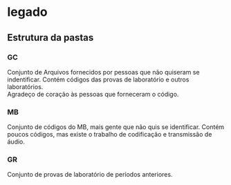 # legado

## Estrutura da pastas

### GC

Conjunto de Arquivos fornecidos por pessoas que não quiseram se indentificar. Contém códigos das provas de laboratório e outros laboratórios.  
Agradeço de coração às pessoas que forneceram o código.

### MB

Conjunto de códigos do MB, mais gente que não quis se identificar. Contém poucos códigos, mas existe o trabalho de codificação e
transmissão de áudio.

### GR

Conjunto de provas de laboratório de períodos anteriores.